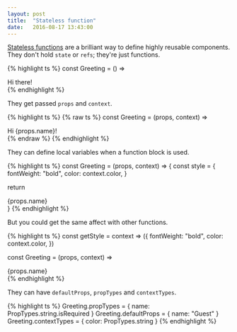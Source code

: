 ```yaml
---
layout: post
title:  "Stateless function"
date:   2016-08-17 13:43:00
---
```


[Stateless functions](https://facebook.github.io/react/docs/reusable-components.html#stateless-functions) are a brilliant way to define highly reusable components.
They don't hold `state` or `refs`; they're just functions.

{% highlight ts %}
const Greeting = () => <div>Hi there!</div>
{% endhighlight %}

They get passed `props` and `context`.

{% highlight ts %}
{% raw ts %}
const Greeting = (props, context) =>
  <div style={{color: context.color}}>Hi {props.name}!</div>
{% endraw %}
{% endhighlight %}

They can define local variables when a function block is used.

{% highlight ts %}
const Greeting = (props, context) => {
  const style = {
    fontWeight: "bold",
    color: context.color,
  }

  return <div style={style}>{props.name}</div>
}
{% endhighlight %}

But you could get the same affect with other functions.

{% highlight ts %}
const getStyle = context => ({
  fontWeight: "bold",
  color: context.color,
})

const Greeting = (props, context) =>
  <div style={getStyle(context)}>{props.name}</div>
{% endhighlight %}

They can have `defaultProps`, `propTypes` and `contextTypes`.

{% highlight ts %}
Greeting.propTypes = {
  name: PropTypes.string.isRequired
}
Greeting.defaultProps = {
  name: "Guest"
}
Greeting.contextTypes = {
  color: PropTypes.string
}
{% endhighlight %}
